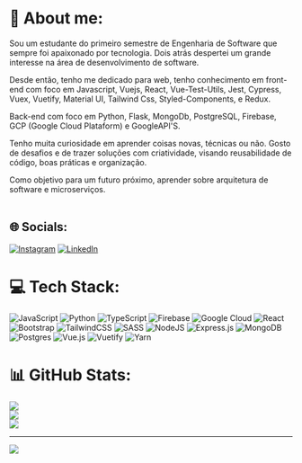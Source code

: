 # 💫 About me:
Sou um estudante do primeiro semestre de Engenharia de Software que sempre foi apaixonado por tecnologia. Dois atrás despertei um grande interesse na área de desenvolvimento de software. 

Desde então, tenho me dedicado para web, tenho conhecimento em front-end com foco em Javascript, Vuejs, React, Vue-Test-Utils, Jest, Cypress, Vuex, Vuetify, Material UI, Tailwind Css, Styled-Components, e Redux.

Back-end com foco em Python, Flask, MongoDb, PostgreSQL, Firebase, GCP (Google Cloud Plataform) e GoogleAPI'S.

Tenho muita curiosidade em aprender coisas novas, técnicas ou não. Gosto de desafios e de trazer soluções com criatividade, visando reusabilidade de código, boas práticas e organização.

Como objetivo para um futuro próximo, aprender sobre arquitetura de software e microserviços.
<br><br>


## 🌐 Socials:
[![Instagram](https://img.shields.io/badge/Instagram-%23E4405F.svg?logo=Instagram&logoColor=white)](https://instagram.com/kirchnerkaua) [![LinkedIn](https://img.shields.io/badge/LinkedIn-%230077B5.svg?logo=linkedin&logoColor=white)]([https://linkedin.com/in/kaua-kirchner-de-souza])

# 💻 Tech Stack:
![JavaScript](https://img.shields.io/badge/javascript-%23323330.svg?style=for-the-badge&logo=javascript&logoColor=%23F7DF1E) ![Python](https://img.shields.io/badge/python-3670A0?style=for-the-badge&logo=python&logoColor=ffdd54) ![TypeScript](https://img.shields.io/badge/typescript-%23007ACC.svg?style=for-the-badge&logo=typescript&logoColor=white) ![Firebase](https://img.shields.io/badge/firebase-%23039BE5.svg?style=for-the-badge&logo=firebase) ![Google Cloud](https://img.shields.io/badge/Google%20Cloud-%234285F4.svg?style=for-the-badge&logo=google-cloud&logoColor=white) ![React](https://img.shields.io/badge/react-%2320232a.svg?style=for-the-badge&logo=react&logoColor=%2361DAFB) ![Bootstrap](https://img.shields.io/badge/bootstrap-%23563D7C.svg?style=for-the-badge&logo=bootstrap&logoColor=white) ![TailwindCSS](https://img.shields.io/badge/tailwindcss-%2338B2AC.svg?style=for-the-badge&logo=tailwind-css&logoColor=white) ![SASS](https://img.shields.io/badge/SASS-hotpink.svg?style=for-the-badge&logo=SASS&logoColor=white) ![NodeJS](https://img.shields.io/badge/node.js-6DA55F?style=for-the-badge&logo=node.js&logoColor=white) ![Express.js](https://img.shields.io/badge/express.js-%23404d59.svg?style=for-the-badge&logo=express&logoColor=%2361DAFB) ![MongoDB](https://img.shields.io/badge/MongoDB-%234ea94b.svg?style=for-the-badge&logo=mongodb&logoColor=white) ![Postgres](https://img.shields.io/badge/postgres-%23316192.svg?style=for-the-badge&logo=postgresql&logoColor=white) ![Vue.js](https://img.shields.io/badge/vuejs-%2335495e.svg?style=for-the-badge&logo=vuedotjs&logoColor=%234FC08D) ![Vuetify](https://img.shields.io/badge/Vuetify-1867C0?style=for-the-badge&logo=vuetify&logoColor=AEDDFF) ![Yarn](https://img.shields.io/badge/yarn-%232C8EBB.svg?style=for-the-badge&logo=yarn&logoColor=white)
# 📊 GitHub Stats:
![](https://github-readme-stats.vercel.app/api?username=kauakirchner&theme=dark&hide_border=false&include_all_commits=false&count_private=false)<br/>
![](https://github-readme-streak-stats.herokuapp.com/?user=kauakirchner&theme=dark&hide_border=false)<br/>
![](https://github-readme-stats.vercel.app/api/top-langs/?username=kauakirchner&theme=dark&hide_border=false&include_all_commits=false&count_private=false&layout=compact)

---
[![](https://visitcount.itsvg.in/api?id=kauakirchner&icon=0&color=0)](https://visitcount.itsvg.in)

